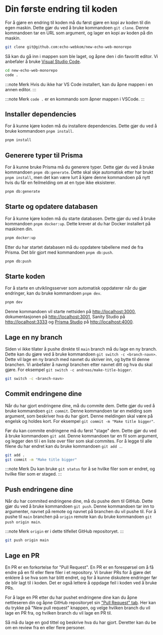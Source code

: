 # Din første endring til koden

For å gjøre en endring til koden må du først gjøre en kopi av koden til din egen maskin. Dette gjør du ved å bruke kommandoen `git clone`. Denne kommandoen tar en URL som argument, og lager en kopi av koden på din maskin.

```sh title="Terminal"
git clone git@github.com:echo-webkom/new-echo-web-monorepo
```

Så kan du gå inn i mappen som ble laget, og åpne den i din favoritt editor. Vi anbefaler å bruke [Visual Studio Code](https://code.visualstudio.com/).

```sh title="Terminal"
cd new-echo-web-monorepo
code .
```

:::note Merk
Hvis du ikke har VS Code installert, kan du åpne mappen i en annen editor.
:::

:::note Merk
`code .` er en kommando som åpner mappen i VSCode.
:::

## Installer dependencies

For å kunne kjøre koden må du installere dependencies. Dette gjør du ved å bruke kommandoen `pnpm install`.

```sh title="Terminal"
pnpm install
```

## Generere typer til Prisma

For å kunne bruke Prisma må du generere typer. Dette gjør du ved å bruke kommandoen `pnpm db:generate`. Dette skal skje automatisk etter har brukt `pnpm install`, men det kan være lurt å kjøre denne kommandoen på nytt hvis du får en feilmelding om at en type ikke eksisterer.

```sh title="Terminal"
pnpm db:generate
```

## Starte og opdatere databasen

For å kunne kjøre koden må du starte databasen. Dette gjør du ved å bruke kommandoen `pnpm docker:up`. Dette krever at du har Docker installert på maskinen din.

```sh title="Terminal"
pnpm docker:up
```

Etter du har startet databasen må du oppdatere tabellene med de fra Prisma. Det blir gjort med kommandoen `pnpm db:push`.

```sh title="Terminal"
pnpm db:push
```

## Starte koden

For å starte en utviklingsserver som automatisk oppdaterer når du gjør endringer, kan du bruke kommandoen `pnpm dev`.

```sh title="Terminal"
pnpm dev
```

Denne kommandoen vil starte nettsiden på [http://localhost:3000](http://localhost:3000), dokumentasjonen på [http://localhost:3001](http://localhost:3001), Sanity Studio på [http://localhost:3333](http://localhost:3333) og [Prisma Studio](https://www.prisma.io/studio) på [http://localhost:4000](http://localhost:4000).

## Lage en ny branch

Siden vi ikke tilater å pushe direkte til `main` branch må du lage en ny branch. Dette kan du gjøre ved å bruke kommandoen `git switch -c <branch-navn>`. Dette vil lage en ny branch med navnet du skriver inn, og bytte til denne branchen. Vi anbefaler å navngi branchen etter navnet ditt og hva du skal gjøre. For eksempel `git switch -c andreas/make-title-bigger`.

```sh title="Terminal"
git switch -c <branch-navn>
```

## Commit endringene dine

Når du har gjort endringene dine, må du commite dem. Dette gjør du ved å bruke kommandoen `git commit`. Denne kommandoen tar en melding som argument, som beskriver hva du har gjort. Denne meldingen skal være på engelsk og holdes kort. For eksempel `git commit -m "Make title bigger"`.

Før du kan commite endringene må du først "stage" dem. Dette gjør du ved å bruke kommandoen `git add`. Denne kommandoen tar en fil som argument, og legger den til i en liste over filer som skal commites. For å legge til alle filene du har endret kan du bruke kommandoen `git add .`.

```sh title="Terminal"
git add .
git commit -m "Make title bigger"
```

:::note Merk
Du kan bruke `git status` for å se hvilke filer som er endret, og hvilke filer som er staged.
:::

## Push endringene dine

Når du har commited endringene dine, må du pushe dem til GitHub. Dette gjør du ved å bruke kommandoen `git push`. Denne kommandoen tar inn to argumenter, navnet på remote og navnet på branchen du vil pushe til. For å pushe til `main` branchen på `origin` remote kan du bruke kommandoen `git push origin main`.

:::note Merk
`origin` er i dette tilfellet GitHub repositoryet.
:::

```sh title="Terminal"
git push origin main
```

## Lage en PR

En PR er en forkortelse for "Pull Request". En PR er en forespørsel om å få endre på en fil eller flere filer i et repository. Vi bruker PRs for å gjøre det enklere å se hva som har blitt endret, og for å kunne diskutere endringer før de blir lagt til i koden. Det er også lettere å oppdage feil i koden ved å bruke PRs.

For å lage en PR etter du har pushet endringene dine kan du åpne nettleseren din og åpne GitHub repositoryet sin ["Pull Request" tab](https://github.com/echo-webkom/new-echo-web-monorepo/pulls). Her kan du trykke på "New pull request" knappen, og velge hvilken branch du vil lage en PR fra, og hvilken branch du vil lage en PR til.

Så må du lage en god tittel og beskrive hva du har gjort. Deretter kan du be om en review fra en eller flere personer.
